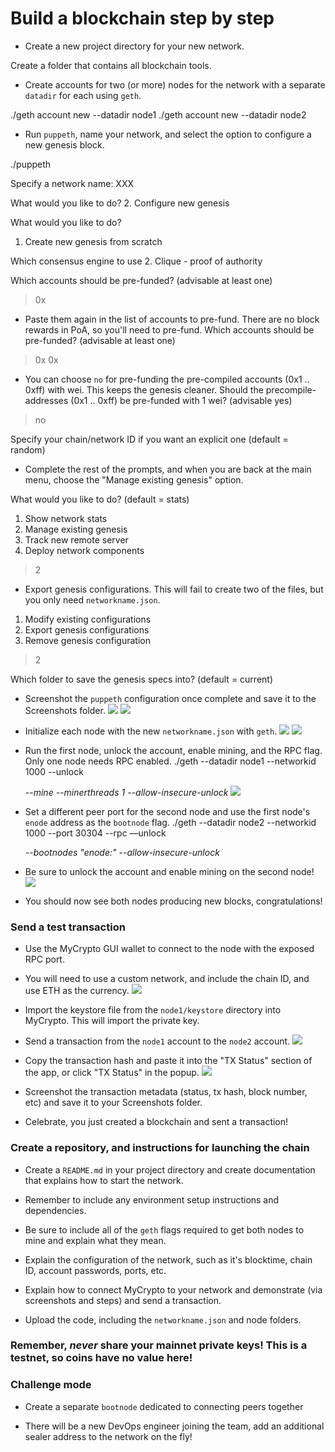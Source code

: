 # Build a blockchain step by step

* Create a new project directory for your new network. 

Create a folder that contains all blockchain tools.

* Create accounts for two (or more) nodes for the network with a separate `datadir` for each using `geth`.

 ./geth account new --datadir node1
 ./geth account new --datadir node2

* Run `puppeth`, name your network, and select the option to configure a new genesis block.

./puppeth

Specify a network name:
XXX

What would you like to do?
2. Configure new genesis

What would you like to do?
1. Create new genesis from scratch	

Which consensus engine to use
2. Clique - proof of authority

Which accounts should be pre-funded? (advisable at least one)
> 0x

* Paste them again in the list of accounts to pre-fund. There are no block rewards in PoA, so you'll need to pre-fund.
Which accounts should be pre-funded? (advisable at least one)
> 0x
> 0x

* You can choose `no` for pre-funding the pre-compiled accounts (0x1 .. 0xff) with wei. This keeps the genesis cleaner.
Should the precompile-addresses (0x1 .. 0xff) be pre-funded with 1 wei? (advisable yes)
> no

Specify your chain/network ID if you want an explicit one (default = random)
>

* Complete the rest of the prompts, and when you are back at the main menu, choose the "Manage existing genesis" option.

What would you like to do? (default = stats)
 1. Show network stats
 2. Manage existing genesis
 3. Track new remote server
 4. Deploy network components
> 2

* Export genesis configurations. This will fail to create two of the files, but you only need `networkname.json`.
 1. Modify existing configurations
 2. Export genesis configurations
 3. Remove genesis configuration
> 2

Which folder to save the genesis specs into? (default = current)
>

* Screenshot the `puppeth` configuration once complete and save it to the Screenshots folder.
![](https://github.com/junweiluo/Blockchain_ZBank/blob/master/Screenshots/03.puppeth_configuration.png)
![](https://github.com/junweiluo/Blockchain_ZBank/blob/master/Screenshots/04.puppeth_configuration.png)

* Initialize each node with the new `networkname.json` with `geth`.
![](https://github.com/junweiluo/Blockchain_ZBank/blob/master/Screenshots/05.initiate_node1.png)
![](https://github.com/junweiluo/Blockchain_ZBank/blob/master/Screenshots/06.initiate_node2.png)

* Run the first node, unlock the account, enable mining, and the RPC flag. Only one node needs RPC enabled.
./geth --datadir node1 --networkid 1000 --unlock <address> --mine --minerthreads 1 --allow-insecure-unlock
![](https://github.com/junweiluo/Blockchain_ZBank/blob/master/Screenshots/07.unlock_node1.png)
* Set a different peer port for the second node and use the first node's `enode` address as the `bootnode` flag.
./geth --datadir node2 --networkid 1000 --port 30304 --rpc —unlock <Address> --bootnodes "enode:<from node1>" --allow-insecure-unlock
* Be sure to unlock the account and enable mining on the second node!
![](https://github.com/junweiluo/Blockchain_ZBank/blob/master/Screenshots/08.unlock_node2.png)

* You should now see both nodes producing new blocks, congratulations!

### Send a test transaction

* Use the MyCrypto GUI wallet to connect to the node with the exposed RPC port.

* You will need to use a custom network, and include the chain ID, and use ETH as the currency.
![](https://github.com/junweiluo/Blockchain_ZBank/blob/master/Screenshots/09.setup_account.png)

* Import the keystore file from the `node1/keystore` directory into MyCrypto. This will import the private key.

* Send a transaction from the `node1` account to the `node2` account.
![](https://github.com/junweiluo/Blockchain_ZBank/blob/master/Screenshots/10.send_ETH.png)
* Copy the transaction hash and paste it into the "TX Status" section of the app, or click "TX Status" in the popup.
![](https://github.com/junweiluo/Blockchain_ZBank/blob/master/Screenshots/11.successful_transaction.png)
* Screenshot the transaction metadata (status, tx hash, block number, etc) and save it to your Screenshots folder.

* Celebrate, you just created a blockchain and sent a transaction!

### Create a repository, and instructions for launching the chain

* Create a `README.md` in your project directory and create documentation that explains how to start the network.

* Remember to include any environment setup instructions and dependencies.

* Be sure to include all of the `geth` flags required to get both nodes to mine and explain what they mean.

* Explain the configuration of the network, such as it's blocktime, chain ID, account passwords, ports, etc.

* Explain how to connect MyCrypto to your network and demonstrate (via screenshots and steps) and send a transaction.

* Upload the code, including the `networkname.json` and node folders.

### Remember, *never* share your mainnet private keys! This is a testnet, so coins have no value here!

### Challenge mode

* Create a separate `bootnode` dedicated to connecting peers together

* There will be a new DevOps engineer joining the team, add an additional sealer address to the network on the fly!

